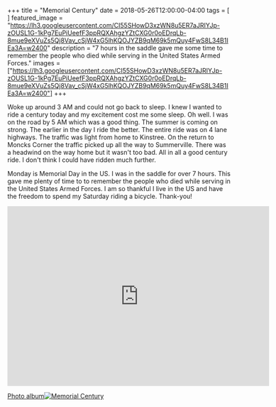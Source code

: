 +++
title =  "Memorial Century"
date = 2018-05-26T12:00:00-04:00
tags = [ ]
featured_image = "https://lh3.googleusercontent.com/CI55SHowD3xzWN8u5ER7aJRIYJp-zOUSL1G-1kPg7EuPiUeefF3ppRQXAhgzYZtCXG0r0oEDrqLb-8mue9eXVuZs5Qj8Vav_cSjW4xG5lhKQOJYZB9qM69k5mQuy4FwS8L34B1IEa3A=w2400"
description = "7 hours in the saddle gave me some time to remember the people who died while serving in the United States Armed Forces."
images = ["https://lh3.googleusercontent.com/CI55SHowD3xzWN8u5ER7aJRIYJp-zOUSL1G-1kPg7EuPiUeefF3ppRQXAhgzYZtCXG0r0oEDrqLb-8mue9eXVuZs5Qj8Vav_cSjW4xG5lhKQOJYZB9qM69k5mQuy4FwS8L34B1IEa3A=w2400"]
+++


Woke up around 3 AM and could not go back to sleep. I knew I wanted to ride a century today and my excitement cost me some sleep. Oh well. I was on the road by 5 AM which was a good thing. The summer is coming on strong. The earlier in the day I ride the better. The entire ride was on 4 lane highways. The traffic was light from home to Kinstree. On the return to Moncks Corner the traffic picked up all the way to Summerville. There was a headwind on the way home but it wasn't too bad. All in all a good century ride. I don't think I could have ridden much further.

Monday is Memorial Day in the US. I was in the saddle for over 7 hours. This gave me plenty of time to to remember the people who died while serving in the United States Armed Forces. I am so thankful I live in the US and have the freedom to spend my Saturday riding a bicycle. Thank-you!

<iframe height='405' width='590' frameborder='0' allowtransparency='true' scrolling='no' src='https://www.strava.com/activities/1597475834/embed/c0d4d85a9218a4b9c5590e4f4ac1db4fa7616093'></iframe>


[Photo album![Memorial Century](https://lh3.googleusercontent.com/FlPWVsHmOkXXouLxh4l6d_dCkjodE92Tbv9qQPrQP5_nJ7lX_S57mD7O4CwMLRO2t8KRRdLIemAxNH2a-8rwqzEgWhG88fuVJJRPBrdooFslolkIUzt084RAKHGpwxQ3zegEtTXbl5Y=w2400)](https://photos.app.goo.gl/75DCDea3nakoRHfm2)
